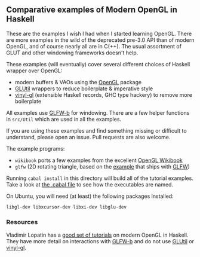 ## Comparative examples of Modern OpenGL in Haskell

These are the examples I wish I had when I started learning OpenGL.
There are more examples in the wild of the deprecated pre-3.0 API than
of modern OpenGL, and of course nearly all are in C(++).  The usual
assortment of GLUT and other windowing frameworks doesn't help.

These examples (will eventually) cover several different choices of
Haskell wrapper over OpenGL:

* modern buffers & VAOs using the [OpenGL][] package
* [GLUtil][] wrappers to reduce boilerplate & imperative style
* [vinyl-gl][] (extensible Haskell records, GHC type hackery) to remove more boilerplate

[OpenGL]: http://hackage.haskell.org/package/OpenGL
[GLUtil]: http://hackage.haskell.org/package/GLUtil
[vinyl-gl]: http://hackage.haskell.org/package/vinyl-gl

All examples use [GLFW-b][] for windowing.  There are a few helper
functions in `src/Util` which are used in all the examples.

If you are using these examples and find something missing or
difficult to understand, please open an issue.  Pull requests are also
welcome.

The example programs:
* `wikibook` ports a few examples from the excellent [OpenGL Wikibook](https://en.wikibooks.org/wiki/OpenGL_Programming)
* `glfw` (2D rotating triangle, based on the [example][] that ships with [GLFW][])

Running `cabal install` in this directory will build all of the
tutorial examples.  Take a look at
[the .cabal file](/haskell-OpenGL-examples.cabal) to see how the
executables are named.

On Ubuntu, you will need (at least) the following packages installed:

`libgl-dev libxcursor-dev libxi-dev libglu-dev`

### Resources

Vladimir Lopatin has a [good set of tutorials](https://github.com/madjestic/Haskell-OpenGL-Tutorial/) on modern OpenGL in Haskell.  They have more detail on interactions with [GLFW-b][] and do not use [GLUtil][] or [vinyl-gl][].

[GLFW]: http://www.glfw.org/
[example]: http://www.glfw.org/docs/3.0/quick.html#quick_example
[GLFW-b]: http://hackage.haskell.org/package/GLFW-b
